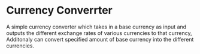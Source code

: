 # Currency Converrter
A simple currency converter which takes in a base currency as input and outputs the different exchange rates of various currencies to that currency, Additonaly can convert specified amount of base currency into the different currencies.
